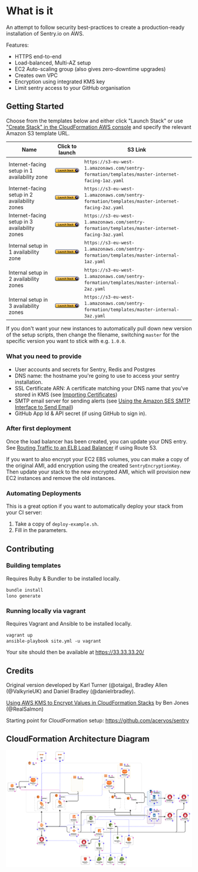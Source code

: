 # What is it

An attempt to follow security best-practices to create a production-ready installation of Sentry.io on AWS.

Features:
- HTTPS end-to-end
- Load-balanced, Multi-AZ setup
- EC2 Auto-scaling group (also gives zero-downtime upgrades)
- Creates own VPC
- Encryption using integrated KMS key
- Limit sentry access to your GitHub organisation

## Getting Started

Choose from the templates below and either click "Launch Stack" or use ["Create Stack" in the CloudFormation AWS console](https://console.aws.amazon.com/cloudformation/home?#/stacks/new) and specify the relevant Amazon S3 template URL.

| Name                                          | Click to launch                                                                                                                                                                                                                                   | S3 Link                                                                                            |
|-----------------------------------------------|---------------------------------------------------------------------------------------------------------------------------------------------------------------------------------------------------------------------------------------------------|----------------------------------------------------------------------------------------------------|
| Internet-facing setup in 1 availability zone  | [![Launch Stack](assets/launch-stack.png)](https://console.aws.amazon.com/cloudformation/home#/stacks/new?stackName=sentry&templateURL=https:%2F%2Fs3-eu-west-1.amazonaws.com%2Fsentry-formation%2Ftemplates%2Fmaster-internet-facing-1az.yaml)   | `https://s3-eu-west-1.amazonaws.com/sentry-formation/templates/master-internet-facing-1az.yaml`    |
| Internet-facing setup in 2 availability zones | [![Launch Stack](assets/launch-stack.png)](https://console.aws.amazon.com/cloudformation/home#/stacks/new?stackName=sentry&templateURL=https:%2F%2Fs3-eu-west-1.amazonaws.com%2Fsentry-formation%2Ftemplates%2Fmaster-internet-facing-2az.yaml)   | `https://s3-eu-west-1.amazonaws.com/sentry-formation/templates/master-internet-facing-2az.yaml`    |
| Internet-facing setup in 3 availability zones | [![Launch Stack](assets/launch-stack.png)](https://console.aws.amazon.com/cloudformation/home#/stacks/new?stackName=sentry&templateURL=https:%2F%2Fs3-eu-west-1.amazonaws.com%2Fsentry-formation%2Ftemplates%2Fmaster-internet-facing-3az.yaml)   | `https://s3-eu-west-1.amazonaws.com/sentry-formation/templates/master-internet-facing-3az.yaml`    |
| Internal setup in 1 availability zone         | [![Launch Stack](assets/launch-stack.png)](https://console.aws.amazon.com/cloudformation/home#/stacks/new?stackName=sentry&templateURL=https:%2F%2Fs3-eu-west-1.amazonaws.com%2Fsentry-formation%2Ftemplates%2Fmaster-internal-1az.yaml)          | `https://s3-eu-west-1.amazonaws.com/sentry-formation/templates/master-internal-1az.yaml`           |
| Internal setup in 2 availability zones        | [![Launch Stack](assets/launch-stack.png)](https://console.aws.amazon.com/cloudformation/home#/stacks/new?stackName=sentry&templateURL=https:%2F%2Fs3-eu-west-1.amazonaws.com%2Fsentry-formation%2Ftemplates%2Fmaster-internal-2az.yaml)          | `https://s3-eu-west-1.amazonaws.com/sentry-formation/templates/master-internal-2az.yaml`           |
| Internal setup in 3 availability zones        | [![Launch Stack](assets/launch-stack.png)](https://console.aws.amazon.com/cloudformation/home#/stacks/new?stackName=sentry&templateURL=https:%2F%2Fs3-eu-west-1.amazonaws.com%2Fsentry-formation%2Ftemplates%2Fmaster-internal-3az.yaml)          | `https://s3-eu-west-1.amazonaws.com/sentry-formation/templates/master-internal-3az.yaml`           |

If you don't want your new instances to automatically pull down new version of the setup scripts, then change the filename, switching `master` for the specific version you want to stick with e.g. `1.0.0`.

### What you need to provide

- User accounts and secrets for Sentry, Redis and Postgres
- DNS name: the hostname you're going to use to access your sentry installation.
- SSL Certificate ARN: A certificate matching your DNS name that you've stored in KMS (see [Importing Certificates](http://docs.aws.amazon.com/acm/latest/userguide/import-certificate.html))
- SMTP email server for sending alerts (see [Using the Amazon SES SMTP Interface to Send Email](http://docs.aws.amazon.com/ses/latest/DeveloperGuide/send-email-smtp.html))
- GitHub App Id & API secret (if using GitHub to sign in).

### After first deployment

Once the load balancer has been created, you can update your DNS entry. See [Routing Traffic to an ELB Load Balancer](http://docs.aws.amazon.com/Route53/latest/DeveloperGuide/routing-to-elb-load-balancer.html) if using Route 53.

If you want to also encrypt your EC2 EBS volumes, you can make a copy of the original AMI, add encryption using the created `SentryEncryptionKey`. Then update your stack to the new encrypted AMI, which will provision new EC2 instances and remove the old instances.

### Automating Deployments

This is a great option if you want to automatically deploy your stack from your CI server:

1. Take a copy of `deploy-example.sh`.
2. Fill in the parameters.

## Contributing

### Building templates

Requires Ruby & Bundler to be installed locally.

```
bundle install
lono generate
```

### Running locally via vagrant

Requires Vagrant and Ansible to be installed locally.

```
vagrant up
ansible-playbook site.yml -u vagrant
```

Your site should then be available at https://33.33.33.20/

## Credits

Original version developed by Karl Turner (@otaiga), Bradley Allen (@ValkyrieUK) and Daniel Bradley (@danielrbradley).

[Using AWS KMS to Encrypt Values in CloudFormation Stacks](https://ben.fogbutter.com/2016/02/22/using-kms-to-encrypt-cloud-formation-values.html) by Ben Jones (@RealSalmon)

Starting point for CloudFormation setup: https://github.com/acervos/sentry

## CloudFormation Architecture Diagram

![CloudFormation designer export](assets/cloud-formation-designer.png)
